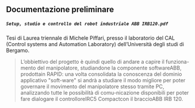 ## Documentazione preliminare
##### `Setup, studio e controllo del robot industriale ABB IRB120.pdf`

Tesi di Laurea triennale di Michele Piffari, presso il laboratorio del CAL (Control systems and Automation Laboratory) dell’Università degli studi di Bergamo.

> L’obbiettivo del progetto è quindi quello di andare a capire il funziona-mento del manipolatore, studiandone la componente softwareABB,
prodottain RAPID: una volta consolidata la conoscenza del dominio applicativo "soft-ware" si andrà a studiare il modo migliore per poter governare il movimento
del manipolatore stesso tramite PC, analizzando tutte le possibilità di comu-nicazione disponibili per poter fare dialogare il controlloreIRC5 Compactcon il braccioABB IRB 120.
